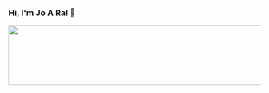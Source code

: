 <h3>Hi, I'm Jo A Ra! 👋</h3>

<a href="https://www.gitanimals.org/en_US?utm_medium=image&utm_source=whdkfk&utm_content=line">
  <img
    src="https://render.gitanimals.org/lines/whdkfk"
    width="600"
    height="120"
  />
</a>
